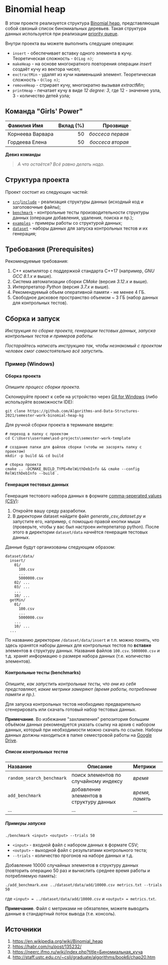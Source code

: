 # Binomial heap

В этом проекте реализуется структура [Binomial heap](https://en.wikipedia.org/wiki/Binomial_heap), представляющая собой связный список биномиальных деревьев.
Такая структура данных используется при реализации [priority queue](https://en.wikipedia.org/wiki/Priority_queue#:~:text=In%20computer%20science%2C%20a%20priority,an%20element%20with%20low%20priority.).

Внутри проекта вы можете выполнить следущие операции:
- `insert` - обеспечивает вставку одного элемента в кучу. Теоретическая сложность - `O(Log n)`;
- `makeHeap` - на основе многократного повторения операции _insert_ создаёт кучу из вектора чисел;
- `exctractMin` - удалят из кучи наименьший элемент. Теоретическая сложность - `O(log n)`;
- `removeHeap` - стрирает кучу, многократно вызывая _extractMin_; 
- `printHeap` - печатает кучу в виде _12 degree: 3_, где 12 - значение узла, 3 - количество детей узла; 

## Команда "Girls' Power"

| Фамилия Имя      | Вклад (%) | Прозвище          |
| :---             |   ---:    |  ---:             |
| Корнеева Варвара | 50        |  _боссеса первая_ |
| Гордеева Елена   | 50        |  _боссеса вторая_ |


**Девиз команды**
> _А что остаётся? Всё равно делать надо._

## Структура проекта

Проект состоит из следующих частей:

- [`src`](src)/[`include`](include) - реализация структуры данных (исходный код и заголовочные файлы);
- [`benchmark`](benchmark) - контрольные тесты производительности структуры данных (операции добавления, удаления,
  поиска и пр.);
- [`examples`](examples) - примеры работы со структурой данных;
- [`dataset`](dataset) - наборы данных для запуска контрольных тестов и их генерация;

## Требования (Prerequisites)

Рекомендуемые требования:

1. С++ компилятор c поддержкой стандарта C++17 (например, _GNU GCC 8.1.x_ и выше).
2. Система автоматизации сборки _CMake_ (версия _3.12.x_ и выше).
3. Интерпретатор _Python_ (версия _3.7.x_ и выше).
4. Рекомендуемый объем оперативной памяти - не менее 4 ГБ.
5. Свободное дисковое пространство объемом ~ 3 ГБ (набор данных для контрольных тестов).

## Сборка и запуск

_Инструкция по сборке проекта, генерации тестовых данных, запуска контрольных тестов и примеров работы._

_Постарайтесь написать инструкцию так, чтобы незнакомый с проектом человек смог самостоятельно всё запустить._

### Пример (Windows)

#### Сборка проекта

_Опишите процесс сборки проекта._

Склонируйте проект к себе на устройство через [Git for Windows](https://gitforwindows.org/) (либо используйте
возможности IDE):

```shell
git clone https://github.com/Algorithms-and-Data-Structures-2021/semester-work-binomial-heap-kg
```

Для ручной сборки проекта в терминале введите:

```shell
# переход в папку с проектом
cd C:\Users\username\asd-projects\semester-work-template

# создание папки для файлов сборки (чтобы не засорять папку с проектом) 
mkdir -p build && cd build 

# сборка проекта
cmake .. -DCMAKE_BUILD_TYPE=RelWithDebInfo && cmake --config RelWithDebInfo --build . 
```

#### Генерация тестовых данных

Генерация тестового набора данных в
формате [comma-seperated values (CSV)](https://en.wikipedia.org/wiki/Comma-separated_values):
1. Откройте вашу среду разработки.
2. В директории dataset найдите файл _generate_csv_dataset.py_ и запустите его, например, с помощью правой кнопки мыши 
   (проверьте, чтобы у вас был настроен интерпетатор python). После этого в директории `dataset/data` начнётся генерация тестовых данных.
   
Данные будут организованы следующим образом:
```shell
dataset/data/
  insert/
    01/
      100.csv
      ...
      5000000.csv
    02/ ...
    03/ ...
    ...
    10/ ...
  getMin/
    01/
      100.csv
      ...
      5000000.csv
    ...
    10/ ...
  ...
```

По названию директории `/dataset/data/insert` и т.п. можно понять, что здесь хранятся наборы данных для контрольных тестов по
**вставке** элементов в структуру данных. Названия файлов `100.csv`. `5000000.csv` и т.д. хранят информацию о размере набора данных (т.е. количество элементов). 

#### Контрольные тесты (benchmarks)

_Опишите, как запустить контрольные тесты, что они из себя представляют, какие метрики замеряют (время работы,
потребление памяти и пр.)._

Для запуска контрольных тестов необходимо предварительно сгенерировать или скачать готовый набор тестовых данных.

**Примечание**. Во избежание "захламления" репозитория большим объёмом данных рекомендуется указать ссылку на архив с
набором данных, который при необходимости можно скачать по ссылке. Наборы данных должны находиться в папке семестровой
работы на [Google Drive](https://drive.google.com/drive/folders/17-qridbMXFnz3E-6UjOj0WD1H0jWtpz3?usp=sharing).

##### Список контрольных тестов

| Название                  | Описание                                | Метрики         |
| :---                      | ---                                     | :---            |
| `random_search_benchmark` | поиск элементов по случайному индексу   | _время_         |
| `add_benchmark`           | добавление элементов в структуру данных | _время, память_ |
| ...                       | ...                                     | ...             |

##### Примеры запуска

```shell
./benchmark <input> <output> --trials 50
```

- `<input>` - входной файл с набором данных в формате CSV;
- `<output>` - выходной файл с результатами контрольного теста;
- `--trials` - количество прогонов на наборе данных и т.д.

Добавление 10000 случайных элементов в структуру данных (повторить операцию 50 раз и вычислить среднее время работы и
потребляемую память):

```
./add_benchmark.exe ../dataset/data/add/10000.csv metrics.txt --trials 50
``` 

где `<input> = ../dataset/data/add/10000.csv` и `<output> = metrics.txt`.

**Примечание**. Файл с метриками не обязателен, можете выводить данные в стандартный поток вывода (т.е. консоль).

## Источники

1. https://en.wikipedia.org/wiki/Binomial_heap
2. https://habr.com/ru/post/135232/
3. https://neerc.ifmo.ru/wiki/index.php?title=Биномиальная_куча
4. http://staff.ustc.edu.cn/~csli/graduate/algorithms/book6/chap20.htm
